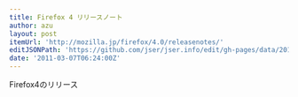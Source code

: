 ```yaml
---
title: Firefox 4 リリースノート
author: azu
layout: post
itemUrl: 'http://mozilla.jp/firefox/4.0/releasenotes/'
editJSONPath: 'https://github.com/jser/jser.info/edit/gh-pages/data/2011/03/index.json'
date: '2011-03-07T06:24:00Z'
---
```

Firefox4のリリース
